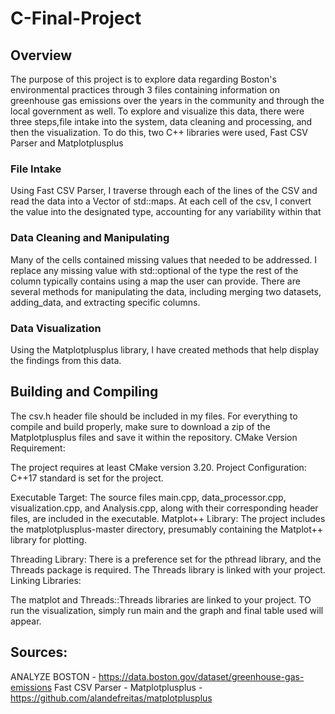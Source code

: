 # C-Final-Project

## Overview
The purpose of this project is to explore data regarding Boston's environmental practices through 3 files containing information on greenhouse gas emissions over the years in the community and through the local government as well. To explore and visualize this data, there were three steps,file intake into the system, data cleaning and processing, and then the visualization. To do this, two C++ libraries were used, Fast CSV Parser and Matplotplusplus

### File Intake
Using Fast CSV Parser, I traverse through each of the lines of the CSV and read the data into a Vector of std::maps. At each cell of the csv, I convert the value into the designated type, accounting for any variability within that

### Data Cleaning and Manipulating
Many of the cells contained missing values that needed to be addressed. I replace any missing value with std::optional of the type the rest of the column typically contains using a map the user can provide. There are several methods for manipulating the data, including merging two datasets, adding_data, and extracting specific columns.

### Data Visualization
Using the Matplotplusplus library, I have created methods that help display the findings from this data.

## Building and Compiling
The csv.h header file should be included in my files. For everything to compile and build properly, make sure to download a zip of the Matplotplusplus files and save it within the repository.
CMake Version Requirement:

The project requires at least CMake version 3.20.
Project Configuration:
C++17 standard is set for the project.

Executable Target:
The source files main.cpp, data_processor.cpp, visualization.cpp, and Analysis.cpp, along with their corresponding header files, are included in the executable.
Matplot++ Library:
The project includes the matplotplusplus-master directory, presumably containing the Matplot++ library for plotting.

Threading Library:
There is a preference set for the pthread library, and the Threads package is required.
The Threads library is linked with your project.
Linking Libraries:

The matplot and Threads::Threads libraries are linked to your project.
TO run the visualization, simply run main and the graph and final table used will appear. 


## Sources:
ANALYZE BOSTON - https://data.boston.gov/dataset/greenhouse-gas-emissions
Fast CSV Parser -
Matplotplusplus - https://github.com/alandefreitas/matplotplusplus


